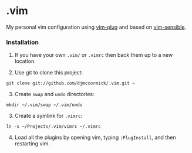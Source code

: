 # .vim

My personal vim configuration using [vim-plug](https://github.com/junegunn/vim-plug) and based on [vim-sensible](https://github.com/tpope/vim-sensible).

### Installation

1. If you have your own `.vim/` or `.vimrc` then back them up to a new location.

2. Use git to clone this project:

```shell
git clone git://github.com/djmccormick/.vim.git ~
```

3. Create `swap` and `undo` directories:

```shell
mkdir ~/.vim/swap ~/.vim/undo
```

3. Create a symlink for `.vimrc`:

```shell
ln -s ~/Projects/.vim/vimrc ~/.vimrc
```

4. Load all the plugins by opening vim, typing `:PlugInstall`, and then restarting vim.
